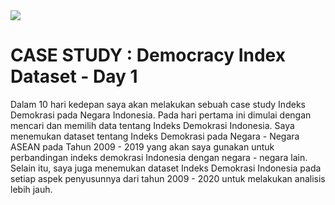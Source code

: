 <img src="https://cloudonair.withgoogle.com/api/assets?path=/gs/gweb-gc-gather-production.appspot.com/files/AAANsUkbI2YbsqU6Bp1LcvnTIWxmAq6YqKBMPAvzRKafVXz5e-Hos1u6U93-GznMChWoAxrPPcUsBMmBk23BZr0mS2M.1Kj-bx3ECiOPV4Jg">

# CASE STUDY : Democracy Index  Dataset - Day 1<br>
Dalam 10 hari kedepan saya akan melakukan sebuah case study Indeks Demokrasi pada Negara Indonesia. Pada hari pertama ini dimulai dengan mencari dan memilih data tentang Indeks Demokrasi Indonesia. Saya menemukan dataset tentang Indeks Demokrasi pada Negara - Negara ASEAN pada Tahun 2009 - 2019 yang akan saya gunakan untuk perbandingan indeks demokrasi Indonesia dengan negara - negara lain. Selain itu, saya juga menemukan dataset Indeks Demokrasi Indonesia pada setiap aspek penyusunnya dari tahun 2009 - 2020 untuk melakukan analisis lebih jauh.